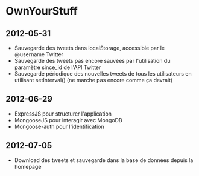 OwnYourStuff
============

## 2012-05-31

* Sauvegarde des tweets dans localStorage, accessible par le @username Twitter
* Sauvegarde des tweets pas encore sauvées par l'utilisation du paramètre since_id de l'API Twitter
* Sauvegarde périodique des nouvelles tweets de tous les utilisateurs en utilisant setInterval() (ne marche pas encore comme ça devrait)

## 2012-06-29

* ExpressJS pour structurer l'application
* MongooseJS pour interagir avec MongoDB
* Mongoose-auth pour l'identification

## 2012-07-05

* Download des tweets et sauvegarde dans la base de données depuis la homepage

